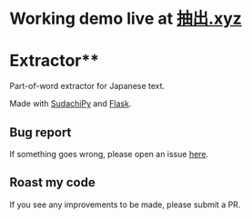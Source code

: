 # Working demo live at [抽出.xyz](https://抽出.xyz)
# Extractor**

Part-of-word extractor for Japanese text.

Made with [SudachiPy](https://github.com/WorksApplications/SudachiPy) and [Flask](https://flask.palletsprojects.com/).

## Bug report
If something goes wrong, please open an issue [here](https://github.com/nonotnoah/extractor/issues/new).

## Roast my code
If you see any improvements to be made, please submit a PR.
